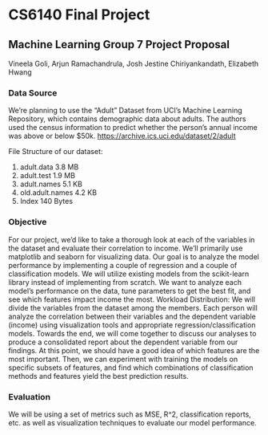 # CS6140 Final Project

## Machine Learning Group 7 Project Proposal

Vineela Goli, Arjun Ramachandrula, Josh Jestine Chiriyankandath, Elizabeth Hwang

### Data Source

We’re planning to use the “Adult” Dataset from UCI’s Machine Learning Repository, which contains
demographic data about adults. The authors used the census information to predict whether the
person’s annual income was above or below $50k. <https://archive.ics.uci.edu/dataset/2/adult>

File Structure of our dataset:

1. adult.data					3.8 MB 
2. adult.test					1.9 MB
3. adult.names					5.1 KB
4. old.adult.names				4.2 KB
5. Index						140 Bytes

### Objective

For our project, we’d like to take a thorough look at each of the variables in the dataset and evaluate
their correlation to income. We’ll primarily use matplotlib and seaborn for visualizing data. Our goal is to
analyze the model performance by implementing a couple of regression and a couple of classification
models. We will utilize existing models from the scikit-learn library instead of implementing from scratch.
We want to analyze each model’s performance on the data, tune parameters to get the best fit, and see
which features impact income the most.
Workload Distribution:
We will divide the variables from the dataset among the members. Each person will analyze the
correlation between their variables and the dependent variable (income) using visualization tools and
appropriate regression/classification models. Towards the end, we will come together to discuss our
analyses to produce a consolidated report about the dependent variable from our findings.
At this point, we should have a good idea of which features are the most important. Then, we can
experiment with training the models on specific subsets of features, and find which combinations of
classification methods and features yield the best prediction results.

### Evaluation

We will be using a set of metrics such as MSE, R^2, classification reports, etc. as well as visualization
techniques to evaluate our model performance.
